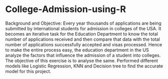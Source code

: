 # College-Admission-using-R
Background and Objective:  Every year thousands of applications are being submitted by international students for admission in colleges of the USA. It becomes an iterative task for the Education Department to know the total number of applications received and then compare that data with the total number of applications successfully accepted and visas processed. Hence to make the entire process easy, the education department in the US analyze the factors that influence the admission of a student into colleges. The objective of this exercise is to analyse the same. Performed different models like Logistic Regression, KNN and Decision tree to find the accurate model for this project.  
